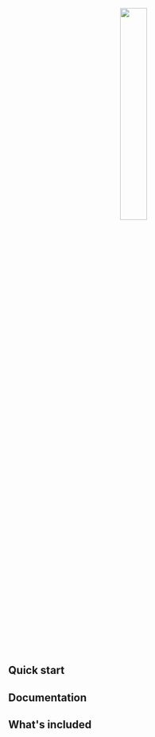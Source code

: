 <p align="center" width="100%">
    <img width="33%" src="[https://i.stack.imgur.com/RJj4x.png](https://github.com/samuvack/ML-LDES-server/blob/master/images/logo.png)">
</p>

## Quick start


## Documentation



## What's included




